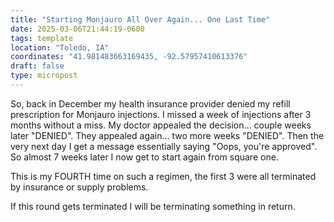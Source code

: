 ```yaml
---
title: "Starting Monjauro All Over Again... One Last Time"
date: 2025-03-06T21:44:19-0600
tags: template
location: "Toledo, IA"
coordinates: "41.981483663169435, -92.57957410613376"
draft: false
type: micropost
---
```

So, back in December my health insurance provider denied my refill prescription for Monjauro injections.  I missed a week of injections after 3 months without a miss.  My doctor appealed the decision... couple weeks later "DENIED".  They appealed again... two more weeks "DENIED".  Then the very next day I get a message essentially saying "Oops, you're approved".   So almost 7 weeks later I now get to start again from square one.    

This is my FOURTH time on such a regimen, the first 3 were all terminated by insurance or supply problems.   

If this round gets terminated I will be terminating something in return.   
